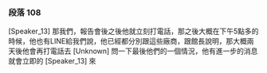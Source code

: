 ### 段落 108

[Speaker_13] 那我們，報告會後之後他就立刻打電話，那之後大概在下午5點多的時候，他也有LINE給我們說，他已經都分別跟這些廠商，跟館長說明，那大概兩天後他會再打電話去
[Unknown] 問一下最後他們的一個情況，他有進一步的消息就會立即的
[Speaker_13] 來